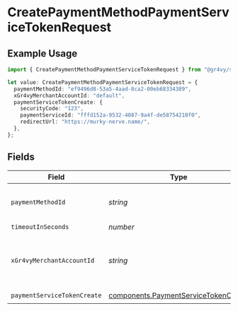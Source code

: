 # CreatePaymentMethodPaymentServiceTokenRequest

## Example Usage

```typescript
import { CreatePaymentMethodPaymentServiceTokenRequest } from "@gr4vy/sdk/models/operations";

let value: CreatePaymentMethodPaymentServiceTokenRequest = {
  paymentMethodId: "ef9496d8-53a5-4aad-8ca2-00eb68334389",
  xGr4vyMerchantAccountId: "default",
  paymentServiceTokenCreate: {
    securityCode: "123",
    paymentServiceId: "fffd152a-9532-4087-9a4f-de58754210f0",
    redirectUrl: "https://murky-nerve.name/",
  },
};
```

## Fields

| Field                                                                                        | Type                                                                                         | Required                                                                                     | Description                                                                                  | Example                                                                                      |
| -------------------------------------------------------------------------------------------- | -------------------------------------------------------------------------------------------- | -------------------------------------------------------------------------------------------- | -------------------------------------------------------------------------------------------- | -------------------------------------------------------------------------------------------- |
| `paymentMethodId`                                                                            | *string*                                                                                     | :heavy_check_mark:                                                                           | The ID of the payment method                                                                 | ef9496d8-53a5-4aad-8ca2-00eb68334389                                                         |
| `timeoutInSeconds`                                                                           | *number*                                                                                     | :heavy_minus_sign:                                                                           | N/A                                                                                          |                                                                                              |
| `xGr4vyMerchantAccountId`                                                                    | *string*                                                                                     | :heavy_minus_sign:                                                                           | The ID of the merchant account to use for this request.                                      | default                                                                                      |
| `paymentServiceTokenCreate`                                                                  | [components.PaymentServiceTokenCreate](../../models/components/paymentservicetokencreate.md) | :heavy_check_mark:                                                                           | N/A                                                                                          |                                                                                              |